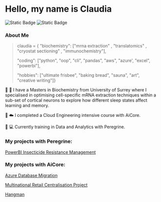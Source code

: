 # Hello, my name is Claudia
![Static Badge](https://img.shields.io/badge/Peregrine-Claudia-green?labelColor=013220&color=00CCF) ![Static Badge](https://img.shields.io/badge/AiCore-Claudia-orange?labelColor=FFCC33&color=00CCFF) 

### About Me

>claudia = {
    "biochemistry": ["mrna extraction" , "translatomics" , "cryostat sectioning" , "immunochemistry"],
>
>   "coding": ["python", "oop", "cli", "pandas", "aws", "azure', "excel", "powerbi"],
>
>   "hobbies": ["ultimate frisbee", "baking bread", "sauna", "art", "creative writing"]}

:dna: :brain: I have a Masters in Biochemistry from University of Surrey where I specialised in optimising cell-specific mRNA extraction techniques within a sub-set of cortical neurons to explore how different sleep states affect learning and memory.

:snake: :cloud: I completed a Cloud Engineering intensive course with AiCore.

:eagle: :computer: Currently training in Data and Analytics with Peregrine.

### My projects with Peregrine:

[PowerBI Insecticide Resistance Management](https://github.com/Claudiomics/power-bi-anopheles-insecticide-resistance)

### My projects with AiCore:

[Azure Database Migration](https://github.com/Claudiomics/azure-database-migration)

[Multinational Retail Centralisation Project](https://github.com/Claudiomics/multinational-retail-data-centralisation-project.git)

[Hangman](https://github.com/Claudiomics/hangman.git)


